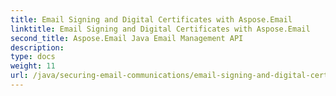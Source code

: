```yaml
---
title: Email Signing and Digital Certificates with Aspose.Email
linktitle: Email Signing and Digital Certificates with Aspose.Email
second_title: Aspose.Email Java Email Management API
description: 
type: docs
weight: 11
url: /java/securing-email-communications/email-signing-and-digital-certificates/
---
```

